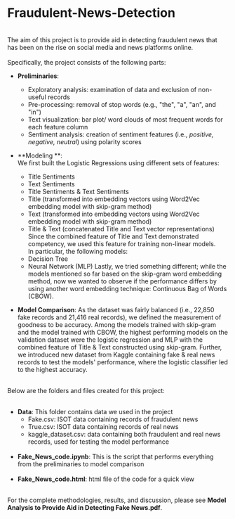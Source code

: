 # Fraudulent-News-Detection
<br>
The aim of this project is to provide aid in detecting fraudulent news that has been on the rise on social media and news platforms online.<br>
<br>
Specifically, the project consists of the following parts:  

* **Preliminaries**: 
  + Exploratory analysis: examination of data and exclusion of non-useful records  
  + Pre-processing: removal of stop words (e.g., "the", "a", "an", and "in")
  + Text visualization: bar plot/ word clouds of most frequent words for each feature column
  + Sentiment analysis: creation of sentiment features (i.e., <i>positive, negative, neutral</i>) using polarity scores  
* **Modeling **:<br>
We first built the Logistic Regressions using different sets of features: 
  + Title Sentiments
  + Text Sentiments
  + Title Sentiments & Text Sentiments 
  + Title (transformed into embedding vectors using Word2Vec embedding model with skip-gram method)
  + Text (transformed into embedding vectors using Word2Vec embedding model with skip-gram method)
  + Title & Text (concatenated Title and Text vector representations)
Since the combined feature of Title and Text demonstrated competency, we used this feature for training non-linear models.<br>
In particular, the following models:
  * Decision Tree
  * Neural Network (MLP)
Lastly, we tried something different; while the models mentioned so far based on the skip-gram word embedding method, now we wanted to observe if the performance differs by using another word embedding technique: Continuous Bag of Words (CBOW). 
  

* **Model Comparison**: As the dataset was fairly balanced (i.e., 22,850 fake records and 21,416 real records), we defined the measurement of goodness to be accuracy. Among the models trained with skip-gram and the model trained with CBOW, the highest performing models on the validation dataset were the logistic regression and MLP with the combined feature of Title & Text constructed using skip-gram. Further, we introduced new dataset from Kaggle containing fake & real news records to test the models' performance, where the logistic classifier led to the highest accuracy.  


<br>
Below are the folders and files created for this project:<br> 
<br>

* **Data**: This folder contains data we used in the project  
  + Fake.csv: ISOT data containing records of fraudulent news 
  + True.csv: ISOT data containing records of real news 
  + kaggle_dataset.csv: data containing both fraudulent and real news records, used for testing the model performance<br><br>
* **Fake_News_code.ipynb**: This is the script that performs everything from the preliminaries to model comparison<br><br>
* **Fake_News_code.html**: html file of the code for a quick view

<br>
For the complete methodologies, results, and discussion, please see <b>Model Analysis to Provide Aid in Detecting Fake News.pdf</b>. 
